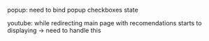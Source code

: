 popup:
need to bind popup checkboxes state


youtube:
while redirecting main page with recomendations starts to displaying -> need to handle this